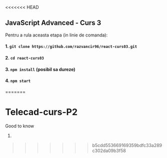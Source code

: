 <<<<<<< HEAD
## JavaScript Advanced - Curs 3

Pentru a rula aceasta etapa (in linie de comanda):

#### 1. `git clone https://github.com/razvancir96/react-curs03.git`

#### 2. `cd react-curs03`

#### 3. `npm install` (posibil sa dureze)

#### 4. `npm start`
=======
# Telecad-curs-P2

Good to know

1.
>>>>>>> b5cdd553669169359bdfc33a289c302da09b3f58
